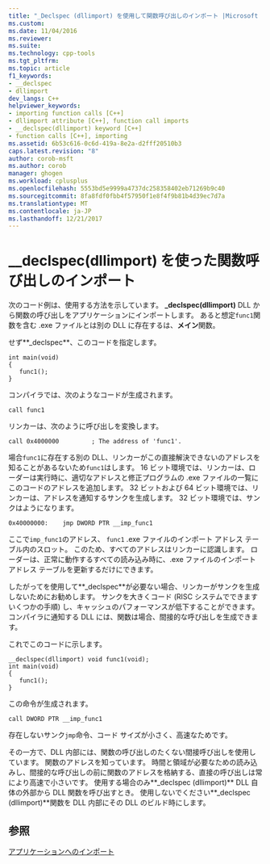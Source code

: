 ```yaml
---
title: "_Declspec (dllimport) を使用して関数呼び出しのインポート |Microsoft ドキュメント"
ms.custom: 
ms.date: 11/04/2016
ms.reviewer: 
ms.suite: 
ms.technology: cpp-tools
ms.tgt_pltfrm: 
ms.topic: article
f1_keywords:
- __declspec
- dllimport
dev_langs: C++
helpviewer_keywords:
- importing function calls [C++]
- dllimport attribute [C++], function call imports
- __declspec(dllimport) keyword [C++]
- function calls [C++], importing
ms.assetid: 6b53c616-0c6d-419a-8e2a-d2fff20510b3
caps.latest.revision: "8"
author: corob-msft
ms.author: corob
manager: ghogen
ms.workload: cplusplus
ms.openlocfilehash: 5553bd5e9999a4737dc258358402eb71269b9c40
ms.sourcegitcommit: 8fa8fdf0fbb4f57950f1e8f4f9b81b4d39ec7d7a
ms.translationtype: MT
ms.contentlocale: ja-JP
ms.lasthandoff: 12/21/2017
---
```

# <a name="importing-function-calls-using-declspecdllimport"></a>__declspec(dllimport) を使った関数呼び出しのインポート
次のコード例は、使用する方法を示しています。 **_declspec(dllimport)** DLL から関数の呼び出しをアプリケーションにインポートします。 あると想定`func1`関数を含む .exe ファイルとは別の DLL に存在するは、**メイン**関数。  
  
 せず**_declspec**、このコードを指定します。  
  
```  
int main(void)   
{  
   func1();  
}  
```  
  
 コンパイラでは、次のようなコードが生成されます。  
  
```  
call func1  
```  
  
 リンカーは、次のように呼び出しを変換します。  
  
```  
call 0x4000000         ; The address of 'func1'.  
```  
  
 場合`func1`に存在する別の DLL、リンカーがこの直接解決できないのアドレスを知ることがあるないため`func1`はします。 16 ビット環境では、リンカーは、ローダーは実行時に、適切なアドレスと修正プログラムの .exe ファイルの一覧にこのコードのアドレスを追加します。 32 ビットおよび 64 ビット環境では、リンカーは、アドレスを通知するサンクを生成します。 32 ビット環境では、サンクはようになります。  
  
```  
0x40000000:    jmp DWORD PTR __imp_func1  
```  
  
 ここで`imp_func1`のアドレス、 `func1` .exe ファイルのインポート アドレス テーブル内のスロット。 このため、すべてのアドレスはリンカーに認識します。 ローダーは、正常に動作するすべての読み込み時に、.exe ファイルのインポート アドレス テーブルを更新するだけにできます。  
  
 したがってを使用して**_declspec**が必要ない場合、リンカーがサンクを生成しないためにお勧めします。 サンクを大きくコード (RISC システムでできますいくつかの手順) し、キャッシュのパフォーマンスが低下することができます。 コンパイラに通知する DLL には、関数は場合、間接的な呼び出しを生成できます。  
  
 これでこのコードに示します。  
  
```  
__declspec(dllimport) void func1(void);  
int main(void)   
{  
   func1();  
}  
```  
  
 この命令が生成されます。  
  
```  
call DWORD PTR __imp_func1  
```  
  
 存在しないサンク`jmp`命令、コード サイズが小さく、高速なためです。  
  
 その一方で、DLL 内部には、関数の呼び出しのたくない間接呼び出しを使用しています。 関数のアドレスを知っています。 時間と領域が必要なための読み込みし、間接的な呼び出しの前に関数のアドレスを格納する、直接の呼び出しは常により高速で小さいです。 使用する場合のみ**_declspec (dllimport)** DLL 自体の外部から DLL 関数を呼び出すとき。 使用しないでください**_declspec (dllimport)**関数を DLL 内部にその DLL のビルド時にします。  
  
## <a name="see-also"></a>参照  
 [アプリケーションへのインポート](../build/importing-into-an-application.md)